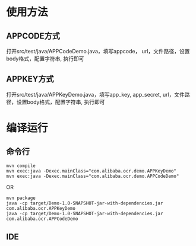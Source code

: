 # 使用方法

## APPCODE方式
打开src/test/java/APPCodeDemo.java，填写appcode， url，文件路径，设置body格式，配置字符串, 执行即可

## APPKEY方式
打开src/test/java/APPKeyDemo.java，填写app_key, app_secret, url，文件路径，设置body格式，配置字符串, 执行即可

# 编译运行

## 命令行


```
mvn compile
mvn exec:java -Dexec.mainClass="com.alibaba.ocr.demo.APPKeyDemo"
mvn exec:java -Dexec.mainClass="com.alibaba.ocr.demo.APPCodeDemo"
```
OR
```
mvn package
java -cp target/Demo-1.0-SNAPSHOT-jar-with-dependencies.jar com.alibaba.ocr.APPKeyDemo
java -cp target/Demo-1.0-SNAPSHOT-jar-with-dependencies.jar com.alibaba.ocr.APPCodeDemo
```

## IDE
